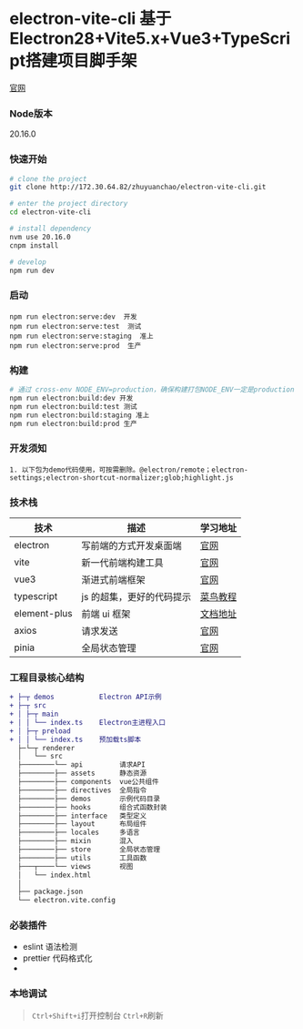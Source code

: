 # electron-vite-cli 基于Electron28+Vite5.x+Vue3+TypeScript搭建项目脚手架

[官网](https://cn.electron-vite.org/)

### Node版本

20.16.0

### 快速开始

```sh
# clone the project
git clone http://172.30.64.82/zhuyuanchao/electron-vite-cli.git

# enter the project directory
cd electron-vite-cli

# install dependency
nvm use 20.16.0
cnpm install

# develop
npm run dev
```

### 启动

```
npm run electron:serve:dev  开发
npm run electron:serve:test  测试
npm run electron:serve:staging  准上
npm run electron:serve:prod  生产
```

### 构建

```bash
# 通过 cross-env NODE_ENV=production，确保构建打包NODE_ENV一定是production
npm run electron:build:dev 开发
npm run electron:build:test 测试
npm run electron:build:staging 准上
npm run electron:build:prod 生产
```

### 开发须知

```
1. 以下包为demo代码使用，可按需删除。@electron/remote；electron-settings;electron-shortcut-normalizer;glob;highlight.js
```

### 技术栈

| 技术         | 描述                      | 学习地址                                                            |
| ------------ | ------------------------- | ------------------------------------------------------------------- |
| electron     | 写前端的方式开发桌面端    | [官网](https://www.electronjs.org/zh/docs/latest/api/app)           |
| vite         | 新一代前端构建工具        | [官网](https://cn.vitejs.dev/guide/)                                |
| vue3         | 渐进式前端框架            | [官网](https://cn.vuejs.org/guide/components/props.html)            |
| typescript   | js 的超集，更好的代码提示 | [菜鸟教程](https://www.runoob.com/typescript/ts-object.html)        |
| element-plus | 前端 ui 框架              | [文档地址](https://element-plus.gitee.io/zh-CN/component/icon.html) |
| axios        | 请求发送                  | [官网](https://axios-http.com/zh/docs/intro)                        |
| pinia        | 全局状态管理              | [官网](https://pinia.web3doc.top/introduction.html)                 |

### 工程目录核心结构

```diff
+ ├─┬ demos           Electron API示例
+ ├─┬ src
+ │ ├─┬ main
+ │ │ └── index.ts    Electron主进程入口
+ │ ├─┬ preload
+ │ │ └── index.ts    预加载ts脚本
  ├─└─┬ renderer
  │   └── src
  ├────────└── api         请求API
  ├────────├── assets      静态资源
  ├────────├── components  vue公共组件
  ├────────├── directives  全局指令
  ├────────├── demos       示例代码目录
  ├────────├── hooks       组合式函数封装
  ├────────├── interface   类型定义
  ├────────├── layout      布局组件
  ├────────├── locales     多语言
  ├────────├── mixin       混入
  ├────────├── store       全局状态管理
  ├────────├── utils       工具函数
  ├───┬────└── views       视图
  │   └── index.html
  │
  ├── package.json
  └── electron.vite.config
```

### 必装插件

- eslint 语法检测
- prettier 代码格式化
-

### 本地调试

> `Ctrl+Shift+i`打开控制台
> `Ctrl+R`刷新
